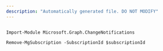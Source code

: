 ```yaml
---
description: "Automatically generated file. DO NOT MODIFY"
---
```


```powershellv2

Import-Module Microsoft.Graph.ChangeNotifications

Remove-MgSubscription -SubscriptionId $subscriptionId

```